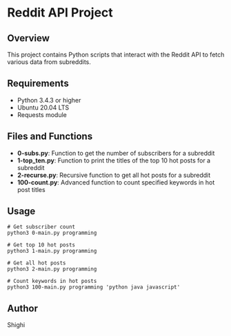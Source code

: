 # Reddit API Project

## Overview
This project contains Python scripts that interact with the Reddit API to fetch various data from subreddits.

## Requirements
- Python 3.4.3 or higher
- Ubuntu 20.04 LTS
- Requests module

## Files and Functions
- **0-subs.py**: Function to get the number of subscribers for a subreddit
- **1-top_ten.py**: Function to print the titles of the top 10 hot posts for a subreddit
- **2-recurse.py**: Recursive function to get all hot posts for a subreddit
- **100-count.py**: Advanced function to count specified keywords in hot post titles

## Usage
```
# Get subscriber count
python3 0-main.py programming

# Get top 10 hot posts
python3 1-main.py programming

# Get all hot posts
python3 2-main.py programming

# Count keywords in hot posts
python3 100-main.py programming 'python java javascript'
```

## Author
Shighi
